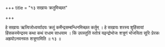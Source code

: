 +++
title = "१३ सखायः क्रतुमिच्छत"

+++

हे सखायः ऋत्विजोध्वर्य्वादयः क्रतुं कर्मेन्द्रसम्बन्धिनमिच्छत कर्तुम् । हे सखायः शरस्य शॄहिंसायां हिंसकस्येन्द्रस्य कथा कथं राधाम साधयाम । किं उपस्तुतिं स्तोत्रं यइन्द्रोभोजः शत्रूणं भोजयिता सूरिः प्रेरकः अह्रयोऽनवनवतः शत्रूणामिति ॥ १३ ॥